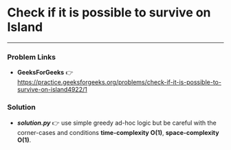 # Check if it is possible to survive on Island

---

### Problem Links
- **__GeeksForGeeks__** :point_right: https://practice.geeksforgeeks.org/problems/check-if-it-is-possible-to-survive-on-island4922/1

### Solution
- **_solution.py_** :point_right: use simple greedy ad-hoc logic but be careful with the corner-cases and conditions **time-complexity O(1)**, **space-complexity O(1)**.
